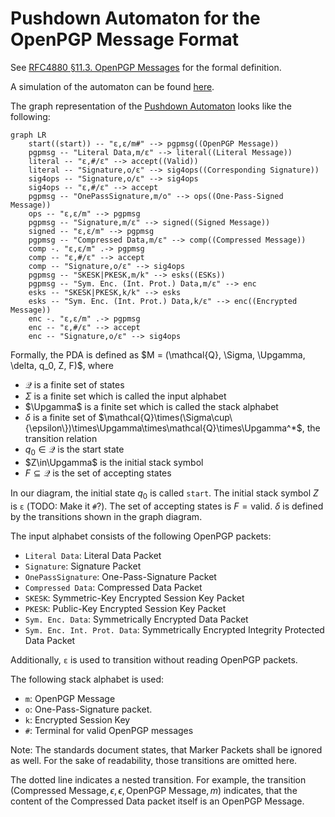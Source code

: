 <!--
SPDX-FileCopyrightText: 2022 Paul Schaub <info@pgpainless.org>

SPDX-License-Identifier: Apache-2.0
-->

# Pushdown Automaton for the OpenPGP Message Format

See [RFC4880 §11.3. OpenPGP Messages](https://www.rfc-editor.org/rfc/rfc4880#section-11.3) for the formal definition.

A simulation of the automaton can be found [here](https://automatonsimulator.com/#%7B%22type%22%3A%22PDA%22%2C%22pda%22%3A%7B%22transitions%22%3A%7B%22start%22%3A%7B%22%22%3A%7B%22%22%3A%5B%7B%22state%22%3A%22s12%22%2C%22stackPushChar%22%3A%22%23%22%7D%5D%2C%22%23%22%3A%5B%5D%7D%7D%2C%22s0%22%3A%7B%22C%22%3A%7B%22M%22%3A%5B%7B%22state%22%3A%22s0%22%2C%22stackPushChar%22%3A%22M%22%7D%5D%7D%2C%22L%22%3A%7B%22M%22%3A%5B%7B%22state%22%3A%22s1%22%2C%22stackPushChar%22%3A%22%22%7D%5D%7D%2C%22S%22%3A%7B%22M%22%3A%5B%7B%22state%22%3A%22s0%22%2C%22stackPushChar%22%3A%22M%22%7D%5D%2C%22o%22%3A%5B%5D%7D%2C%22O%22%3A%7B%22M%22%3A%5B%7B%22state%22%3A%22s9%22%2C%22stackPushChar%22%3A%22o%22%7D%5D%7D%2C%22E%22%3A%7B%22M%22%3A%5B%5D%7D%2C%22p%22%3A%7B%22M%22%3A%5B%7B%22state%22%3A%22s6%22%2C%22stackPushChar%22%3A%22X%22%7D%5D%7D%2C%22s%22%3A%7B%22M%22%3A%5B%7B%22state%22%3A%22s6%22%2C%22stackPushChar%22%3A%22X%22%7D%5D%7D%2C%22I%22%3A%7B%22M%22%3A%5B%7B%22state%22%3A%22s8%22%2C%22stackPushChar%22%3A%22E%22%7D%5D%7D%2C%22J%22%3A%7B%22M%22%3A%5B%7B%22state%22%3A%22s8%22%2C%22stackPushChar%22%3A%22E%22%7D%5D%7D%7D%2C%22s1%22%3A%7B%22%22%3A%7B%22%22%3A%5B%5D%2C%22%23%22%3A%5B%7B%22state%22%3A%22s4%22%2C%22stackPushChar%22%3A%22%22%7D%5D%7D%2C%22S%22%3A%7B%22o%22%3A%5B%7B%22state%22%3A%22s10%22%2C%22stackPushChar%22%3A%22%22%7D%5D%7D%7D%2C%22s6%22%3A%7B%22p%22%3A%7B%22X%22%3A%5B%7B%22state%22%3A%22s6%22%2C%22stackPushChar%22%3A%22X%22%7D%5D%7D%2C%22s%22%3A%7B%22X%22%3A%5B%7B%22state%22%3A%22s6%22%2C%22stackPushChar%22%3A%22X%22%7D%5D%7D%2C%22I%22%3A%7B%22X%22%3A%5B%7B%22state%22%3A%22s8%22%2C%22stackPushChar%22%3A%22E%22%7D%5D%7D%2C%22J%22%3A%7B%22X%22%3A%5B%7B%22state%22%3A%22s8%22%2C%22stackPushChar%22%3A%22E%22%7D%5D%7D%7D%2C%22s8%22%3A%7B%22%22%3A%7B%22E%22%3A%5B%7B%22state%22%3A%22s0%22%2C%22stackPushChar%22%3A%22M%22%7D%5D%7D%7D%2C%22s9%22%3A%7B%22%22%3A%7B%22%22%3A%5B%7B%22state%22%3A%22s0%22%2C%22stackPushChar%22%3A%22M%22%7D%5D%7D%7D%2C%22s10%22%3A%7B%22%22%3A%7B%22%22%3A%5B%5D%2C%22%23%22%3A%5B%7B%22state%22%3A%22s4%22%2C%22stackPushChar%22%3A%22%22%7D%5D%7D%2C%22S%22%3A%7B%22o%22%3A%5B%7B%22state%22%3A%22s10%22%2C%22stackPushChar%22%3A%22%22%7D%5D%7D%7D%2C%22s4%22%3A%7B%22%22%3A%7B%22o%22%3A%5B%5D%7D%7D%2C%22s12%22%3A%7B%22%22%3A%7B%22%22%3A%5B%7B%22state%22%3A%22s0%22%2C%22stackPushChar%22%3A%22M%22%7D%5D%7D%7D%7D%2C%22startState%22%3A%22start%22%2C%22acceptStates%22%3A%5B%22s4%22%5D%7D%2C%22states%22%3A%7B%22start%22%3A%7B%7D%2C%22s12%22%3A%7B%22top%22%3A395.00001525878906%2C%22left%22%3A99%2C%22displayId%22%3A%22Add%20Terminal%22%7D%2C%22s0%22%3A%7B%22top%22%3A259.00001525878906%2C%22left%22%3A162%2C%22displayId%22%3A%22OpenPGP%20Message%22%7D%2C%22s1%22%3A%7B%22top%22%3A304.00001525878906%2C%22left%22%3A524%2C%22displayId%22%3A%22Literal%20Message%22%7D%2C%22s9%22%3A%7B%22top%22%3A476.00001525878906%2C%22left%22%3A282%2C%22displayId%22%3A%22One%20Pass%20Signatures%22%7D%2C%22s6%22%3A%7B%22top%22%3A100%2C%22left%22%3A324%2C%22displayId%22%3A%22ESKs%22%7D%2C%22s8%22%3A%7B%22top%22%3A202%2C%22left%22%3A471%2C%22displayId%22%3A%22Encrypted%20Data%22%7D%2C%22s4%22%3A%7B%22isAccept%22%3Atrue%2C%22top%22%3A381.00001525878906%2C%22left%22%3A832%2C%22displayId%22%3A%22Accept%22%7D%2C%22s10%22%3A%7B%22top%22%3A237.00001525878906%2C%22left%22%3A809%2C%22displayId%22%3A%22Corresponding%20Signatures%22%7D%7D%2C%22transitions%22%3A%5B%7B%22stateA%22%3A%22start%22%2C%22label%22%3A%22%CF%B5%2C%CF%B5%2C%23%22%2C%22stateB%22%3A%22s12%22%7D%2C%7B%22stateA%22%3A%22s0%22%2C%22label%22%3A%22C%2CM%2CM%22%2C%22stateB%22%3A%22s0%22%7D%2C%7B%22stateA%22%3A%22s0%22%2C%22label%22%3A%22L%2CM%2C%CF%B5%22%2C%22stateB%22%3A%22s1%22%7D%2C%7B%22stateA%22%3A%22s0%22%2C%22label%22%3A%22S%2CM%2CM%22%2C%22stateB%22%3A%22s0%22%7D%2C%7B%22stateA%22%3A%22s0%22%2C%22label%22%3A%22O%2CM%2Co%22%2C%22stateB%22%3A%22s9%22%7D%2C%7B%22stateA%22%3A%22s0%22%2C%22label%22%3A%22p%2CM%2CX%22%2C%22stateB%22%3A%22s6%22%7D%2C%7B%22stateA%22%3A%22s0%22%2C%22label%22%3A%22s%2CM%2CX%22%2C%22stateB%22%3A%22s6%22%7D%2C%7B%22stateA%22%3A%22s0%22%2C%22label%22%3A%22I%2CM%2CE%22%2C%22stateB%22%3A%22s8%22%7D%2C%7B%22stateA%22%3A%22s0%22%2C%22label%22%3A%22J%2CM%2CE%22%2C%22stateB%22%3A%22s8%22%7D%2C%7B%22stateA%22%3A%22s1%22%2C%22label%22%3A%22%CF%B5%2C%23%2C%CF%B5%22%2C%22stateB%22%3A%22s4%22%7D%2C%7B%22stateA%22%3A%22s1%22%2C%22label%22%3A%22S%2Co%2C%CF%B5%22%2C%22stateB%22%3A%22s10%22%7D%2C%7B%22stateA%22%3A%22s6%22%2C%22label%22%3A%22p%2CX%2CX%22%2C%22stateB%22%3A%22s6%22%7D%2C%7B%22stateA%22%3A%22s6%22%2C%22label%22%3A%22s%2CX%2CX%22%2C%22stateB%22%3A%22s6%22%7D%2C%7B%22stateA%22%3A%22s6%22%2C%22label%22%3A%22I%2CX%2CE%22%2C%22stateB%22%3A%22s8%22%7D%2C%7B%22stateA%22%3A%22s6%22%2C%22label%22%3A%22J%2CX%2CE%22%2C%22stateB%22%3A%22s8%22%7D%2C%7B%22stateA%22%3A%22s8%22%2C%22label%22%3A%22%CF%B5%2CE%2CM%22%2C%22stateB%22%3A%22s0%22%7D%2C%7B%22stateA%22%3A%22s9%22%2C%22label%22%3A%22%CF%B5%2C%CF%B5%2CM%22%2C%22stateB%22%3A%22s0%22%7D%2C%7B%22stateA%22%3A%22s10%22%2C%22label%22%3A%22%CF%B5%2C%23%2C%CF%B5%22%2C%22stateB%22%3A%22s4%22%7D%2C%7B%22stateA%22%3A%22s10%22%2C%22label%22%3A%22S%2Co%2C%CF%B5%22%2C%22stateB%22%3A%22s10%22%7D%2C%7B%22stateA%22%3A%22s12%22%2C%22label%22%3A%22%CF%B5%2C%CF%B5%2CM%22%2C%22stateB%22%3A%22s0%22%7D%5D%2C%22bulkTests%22%3A%7B%22accept%22%3A%22L%5CnCL%5CnCCL%5CnSL%5CnSSL%5CnSCL%5CnSpICL%5CnOLS%5CnOOLSS%5CnCspIL%5CnppppJCOLS%5CnOspILS%5CnOpJCLS%5CnOCLS%5CnCOCLS%22%2C%22reject%22%3A%22C%5CnO%5CnOL%5CnLS%5CnLL%5CnS%5Cns%5Cnp%5CnOOLS%22%7D%7D).

The graph representation of the [Pushdown Automaton](https://en.wikipedia.org/wiki/Pushdown_automaton) looks like the following:

```mermaid
graph LR
    start((start)) -- "ε,ε/m#" --> pgpmsg((OpenPGP Message))
    pgpmsg -- "Literal Data,m/ε" --> literal((Literal Message))
    literal -- "ε,#/ε" --> accept((Valid))
    literal -- "Signature,o/ε" --> sig4ops((Corresponding Signature))
    sig4ops -- "Signature,o/ε" --> sig4ops
    sig4ops -- "ε,#/ε" --> accept
    pgpmsg -- "OnePassSignature,m/o" --> ops((One-Pass-Signed Message))
    ops -- "ε,ε/m" --> pgpmsg
    pgpmsg -- "Signature,m/ε" --> signed((Signed Message))
    signed -- "ε,ε/m" --> pgpmsg
    pgpmsg -- "Compressed Data,m/ε" --> comp((Compressed Message))
    comp -. "ε,ε/m" .-> pgpmsg
    comp -- "ε,#/ε" --> accept
    comp -- "Signature,o/ε" --> sig4ops
    pgpmsg -- "SKESK|PKESK,m/k" --> esks((ESKs))
    pgpmsg -- "Sym. Enc. (Int. Prot.) Data,m/ε" --> enc
    esks -- "SKESK|PKESK,k/k" --> esks
    esks -- "Sym. Enc. (Int. Prot.) Data,k/ε" --> enc((Encrypted Message))
    enc -. "ε,ε/m" .-> pgpmsg
    enc -- "ε,#/ε" --> accept
    enc -- "Signature,o/ε" --> sig4ops
```

Formally, the PDA is defined as $M = (\mathcal{Q}, \Sigma, \Upgamma, \delta, q_0, Z, F)$, where
* $\mathcal{Q}$ is a finite set of states
* $\Sigma$ is a finite set which is called the input alphabet
* $\Upgamma$ is a finite set which is called the stack alphabet
* $\delta$ is a finite set of $\mathcal{Q}\times(\Sigma\cup\{\epsilon\})\times\Upgamma\times\mathcal{Q}\times\Upgamma^*$, the transition relation
* $q_0\in\mathcal{Q}$ is the start state
* $Z\in\Upgamma$ is the initial stack symbol
* $F\subseteq\mathcal{Q}$ is the set of accepting states

In our diagram, the initial state $q_0$ is called `start`.
The initial stack symbol $Z$ is `ε` (TODO: Make it `#`?).
The set of accepting states is $F=\text{valid}$.
$\delta$ is defined by the transitions shown in the graph diagram.

The input alphabet consists of the following OpenPGP packets:
* `Literal Data`: Literal Data Packet
* `Signature`: Signature Packet
* `OnePassSignature`: One-Pass-Signature Packet
* `Compressed Data`: Compressed Data Packet
* `SKESK`: Symmetric-Key Encrypted Session Key Packet
* `PKESK`: Public-Key Encrypted Session Key Packet
* `Sym. Enc. Data`: Symmetrically Encrypted Data Packet
* `Sym. Enc. Int. Prot. Data`: Symmetrically Encrypted Integrity Protected Data Packet

Additionally, `ε` is used to transition without reading OpenPGP packets.

The following stack alphabet is used:
* `m`: OpenPGP Message
* `o`: One-Pass-Signature packet.
* `k`: Encrypted Session Key
* `#`: Terminal for valid OpenPGP messages

Note: The standards document states, that Marker Packets shall be ignored as well.
For the sake of readability, those transitions are omitted here.

The dotted line indicates a nested transition.
For example, the transition $(\text{Compressed Message}, \epsilon, \epsilon, \text{OpenPGP Message}, m)$  indicates, that the content of the
Compressed Data packet itself is an OpenPGP Message.